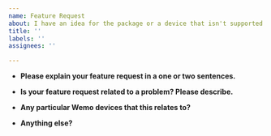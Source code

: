 ```yaml
---
name: Feature Request
about: I have an idea for the package or a device that isn't supported.
title: ''
labels: ''
assignees: ''

---
```


* **Please explain your feature request in a one or two sentences.**



* **Is your feature request related to a problem? Please describe.**



* **Any particular Wemo devices that this relates to?**



* **Anything else?**


